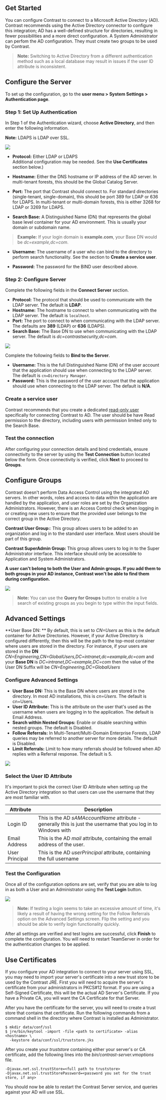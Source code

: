 <!--
title: "Configuring Active Directory"
description: "Configure your Contrast application to connect to a Microsoft Active Directory."
tags: "installation setup AD Microsoft Directory configuration authentication DN"
-->

## Get Started

You can configure Contrast to connect to a Microsoft Active Directory (AD). Contrast recommends using the Active Directory connector to configure this integration; AD has a well-defined structure for directories, resulting in fewer possibilities and a more direct configuration. A System Administrator can perfom the AD configuration. They must create two groups to be used by Contrast.

>**Note:** Switching to Active Directory from a different authentication method such as a local database may result in issues if the user ID attribute is inconsistent.


## Configure the Server

To set up the configuration, go to the **user menu > System Settings > Authentication page**. 

### Step 1: Set Up Authentication

In Step 1 of the Authentication wizard, choose **Active Directory**, and then enter the following information.

**Note:** LDAPS is LDAP over SSL.

<a href="assets/images/Set-up-authentication.png" rel="lightbox" title="Set up an authentication method"><img class="thumbnail" src="assets/images/Set-up-authentication.png"/></a>

* **Protocol:** Either LDAP or LDAPS <br> Additional configuration may be needed. See the **Use Certificates** section below.)

* **Hostname:** Either the DNS hostname or IP address of the AD server. In multi-tenant forests, this should be the Global Catalog Server.

* **Port:** The port that Contrast should connect to. For standard directories (single-tenant, single-domain), this should be port 389 for LDAP or 636 for LDAPS. In multi-tenant or multi-domain forests, this is either 3268 for LDAP or 3269 for LDAPS.
 
* **Search Base:** A Distinguished Name (DN) that represents the global base level container for your AD environment. This is usually your domain or subdomain name. 

 > **Example:** If your login domain is **example.com**, your Base DN would be *dc=example,dc=com*.

* **Username:** The username of a user who can bind to the directory to perform search functionality. See the section to **Create a service user**.

* **Password:** The password for the BIND user described above.

### Step 2: Configure Server 

Complete the following fields in the **Connect Server** section. 

* **Protocol:** The protocol that should be used to communicate with the LDAP server. The default is **LDAP**. 
* **Hostname:** The hostname to connect to when communicating with the LDAP server. The default is `localhost`.
* **Port:** The port to connect to when communicating with the LDAP server. The defaults are **389** (LDAP) or **636** (LDAPS).
* **Search Base:** The Base DN to use when communicating with the LDAP server. The default is *dc=contrastsecurity,dc=com*.

<a href="assets/images/KB4-c09_1.png" rel="lightbox" title="Configuring Your Server"><img class="thumbnail" src="assets/images/KB4-c09_1.png"/></a>


Complete the following fields to **Bind to the Server**. 

* **Username:** This is the full Distinguished Name (DN) of the user account that the application should use when connecting to the LDAP server. The default is `cn=Directory Manager`.
* **Password:**  This is the password of the user account that the application should use when connecting to the LDAP server. The default is **N/A**. 


### Create a service user

Contrast recommends that you create a dedicated [read-only user](admin-manageorgsroleperm.html) specifically for connecting Contrast to AD. The user should be have Read permission to the directory, including users with permission limited only to the Search Base.

### Test the connection

After configuring your connection details and bind credentials, ensure connectivity to the server by using the **Test Connection** button located below the form. Once connectivity is verified, click **Next** to proceed to **Groups**. 

## Configure Groups

Contrast doesn't perform Data Access Control using the integrated AD servers. In other words, roles and access to data within the application are handled by the application, and user roles are set by the Organization Administrators. However, there is an Access Control check when logging in or creating new users to ensure that the provided user belongs to the correct group in the Active Directory.

**Contrast User Group:**: This group allows users to be added to an organization and log in to the standard user interface. Most users should be part of this group. 

**Contrast SuperAdmin Group:** This group allows users to log in to the Super Administrator interface. This interface should only be accessible to Application and System Administrators.

**A user can't belong to both the User and Admin groups. If you add them to both groups in your AD instance, Contrast won't be able to find them during configuration.** 

<a href="assets/images/KB4-c09_2.png" rel="lightbox" title="Configuring Groups"><img class="thumbnail" src="assets/images/KB4-c09_2.png"/></a>

> **Note:** You can use the **Query for Groups** button to enable a live search of existing groups as you begin to type within the input fields.

## Advanced Settings

**User Base DN: ** By default, this is set to *CN=Users* as this is the default container for Active Directories. However, if your Active Directory is configured differently, then this will be the path to the top-most container where users are stored in the directory. For instance, if your users are stored in the **DN** *CN=Engineering,CN=GlobalUsers,DC=intranet,dc=example,dc=com* and your **Base DN** is *DC=intranet,DC=example,DC=com* then the value of the User DN Suffix will be *CN=Engineering,DC=GlobalUsers*

### Configure Advanced Settings

* **User Base DN:** This is the Base DN where users are stored in the directory. In most AD installations, this is *cn=Users*. The default is cn=Users. 
* **User ID Attribute:** This is the attribute on the user that's used as the username when users are logging in to the application. The default is Email Address. 
* **Search within Nested Groups:** Enable or disable searching within nested groups. The default is Disabled. 
* **Follow Referrals:** In Multi-Tenant/Multi-Domain Enterprise Forests, LDAP queries may be referred to another server for more details. The default is Disabled. 
* **Limit Referrals:** Limit to how many referrals should be followed when AD replies with a Referral response. The default is 5.


<a href="assets/images/KB4-c09_3.png" rel="lightbox" title="Advanced Settings"><img class="thumbnail" src="assets/images/KB4-c09_3.png"/></a>


### Select the User ID Attribute

It's important to pick the correct User ID Attribute when setting up the Active Directory integration so that users can use the username that they are most familiar with.

| Attribute      | Description													|
|----------------|--------------------------------------------------------------------------------------------------------------|
| Login ID       | This is the AD *sAMAccountName* attribute - generally this is just the username that you log in to Windows with |
| Email Address  | This is the AD *mail* attribute, containing the email address of the user.                                     |
| User Principal | This is the AD *userPrincipal* attribute, containing the full username                                         |


### Test the Configuration

Once all of the configuration options are set, verify that you are able to log in as both a User and an Administrator using the **Test Login** button.

<a href="assets/images/KB4-c09_4.png" rel="lightbox" title="Test Login"><img class="thumbnail" src="assets/images/KB4-c09_4.png"/></a>


> **Note:** If testing a login seems to take an excessive amount of time, it's likely a result of having the wrong setting for the Follow Referrals option on the Advanced Settings screen. Flip the setting and you should be able to verify login functionality quickly.

After all settings are verified and test logins are successful, click **Finish** to complete the configuration. You will need to restart TeamServer in order for the authentication changes to be applied.


## Use Certificates

If you configure your AD integration to connect to your server using SSL, you may need to import your server's certificate into a new trust store to be used by the Contrast JRE. First you will need to acquire the server's certificate from your administrators in PKCS#12 format. If you are using a Self-Signed Certificate, this will be the actual AD Server's Certificate. If you have a Private CA, you will want the CA Certificate for that Server.

After you have the certificate for the server, you will need to create a trust store that contains that certificate. Run the following commands from a command shell in the directory where Contrast is installed as Administrator.

````
$ mkdir data/conf/ssl
$ jre/bin/keytool -import -file <path to certificate> -alias <hostname> \
  -keystore data/conf/ssl/truststore.jks
````

After you create your *truststore* containing either your server's or CA certificate, add the following lines into the *bin/contrast-server.vmoptions* file.

````
-Djavax.net.ssl.trustStore=<full path to truststore>
-Djavax.net.ssl.trustStorePassword=<password you set for the trust store, if any>
````

You should now be able to restart the Contrast Server service, and queries against your AD will use SSL.
